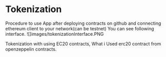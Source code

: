 # Tokenization
Procedure to use App
after deploying contracts on github and connecting ethereum client to your network(can be testnet) You can see following interface.
![]images/tokenizationInterface.PNG

Tokenization with using EC20 contracts,
What i Used erc20 contract from openzeppelin contracts.


